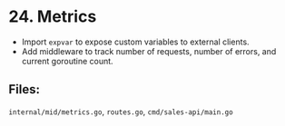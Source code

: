 # 24. Metrics

- Import `expvar` to expose custom variables to external clients.
- Add middleware to track number of requests, number of errors, and current goroutine count.


## Files:
`internal/mid/metrics.go`, `routes.go`, `cmd/sales-api/main.go`